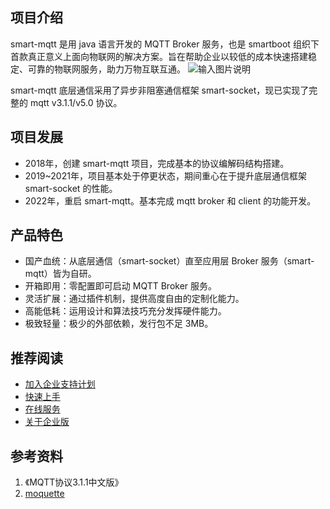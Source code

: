 ## 项目介绍
smart-mqtt 是用 java 语言开发的 MQTT Broker 服务，也是 smartboot 组织下首款真正意义上面向物联网的解决方案。旨在帮助企业以较低的成本快速搭建稳定、可靠的物联网服务，助力万物互联互通。
![输入图片说明](https://smartboot.gitee.io/assets/img/framework.87b57b29.svg)

smart-mqtt 底层通信采用了异步非阻塞通信框架 smart-socket，现已实现了完整的 mqtt v3.1.1/v5.0 协议。

## 项目发展
- 2018年，创建 smart-mqtt 项目，完成基本的协议编解码结构搭建。
- 2019~2021年，项目基本处于停更状态，期间重心在于提升底层通信框架 smart-socket 的性能。
- 2022年，重启 smart-mqtt。基本完成 mqtt  broker 和 client 的功能开发。

## 产品特色

- 国产血统：从底层通信（smart-socket）直至应用层 Broker 服务（smart-mqtt）皆为自研。
- 开箱即用：零配置即可启动 MQTT Broker 服务。
- 灵活扩展：通过插件机制，提供高度自由的定制化能力。
- 高能低耗：运用设计和算法技巧充分发挥硬件能力。
- 极致轻量：极少的外部依赖，发行包不足 3MB。


## 推荐阅读
- [加入企业支持计划](https://smartboot.gitee.io/smart-mqtt/)
- [快速上手](https://smartboot.gitee.io/smart-mqtt/quickstart.html)
- [在线服务](https://smartboot.gitee.io/smart-mqtt/service.html)
- [关于企业版](https://smartboot.gitee.io/smart-mqtt/enterprise.html)


## 参考资料
1. 《MQTT协议3.1.1中文版》
2. [moquette](https://github.com/moquette-io/moquette)